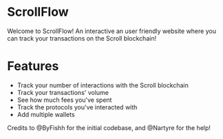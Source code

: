 # ScrollFlow

Welcome to ScrollFlow! An interactive an user friendly website where you can track your transactions on the Scroll blockchain!

# Features

- Track your number of interactions with the Scroll blockchain
- Track your transactions' volume
- See how much fees you've spent
- Track the protocols you've interacted with
- Add multiple wallets 

Credits to @ByFishh for the initial codebase, and @Nartyre for the help!
